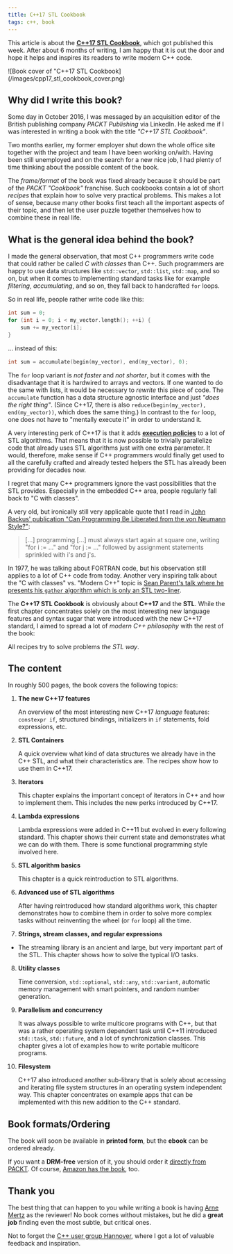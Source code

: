 ```yaml
---
title: C++17 STL Cookbook
tags: c++, book
---
```


<!-- cSpell:disable -->

This article is about the [**C++17 STL Cookbook**](https://www.packtpub.com/application-development/c17-stl-cookbook), which got published this week.
After about 6 months of writing, I am happy that it is out the door and hope it helps and inspires its readers to write modern C++ code.

<!--more-->

<div class="book-cover">
  ![Book cover of "C++17 STL Cookbook](/images/cpp17_stl_cookbook_cover.png)
</div>

## Why did I write this book?

Some day in October 2016, I was messaged by an acquisition editor of the British publishing company *PACKT Publishing* via LinkedIn.
He asked me if I was interested in writing a book with the title *"C++17 STL Cookbook"*.

Two months earlier, my former employer shut down the whole office site together with the project and team I have been working on/with.
Having been still unemployed and on the search for a new nice job, I had plenty of time thinking about the possible content of the book.

The *frame/format* of the book was fixed already because it should be part of the *PACKT "Cookbook"* franchise.
Such cookbooks contain a lot of short *recipes* that explain how to solve very practical problems.
This makes a lot of sense, because many other books first teach all the important aspects of their topic, and then let the user puzzle together themselves how to combine these in real life.

## What is the general idea behind the book?

I made the general observation, that most C++ programmers write code that could rather be called *C with classes* than C++.
Such programmers are happy to use data structures like `std::vector`, `std::list`, `std::map`, and so on, but when it comes to implementing standard tasks like for example *filtering*, *accumulating*, and so on, they fall back to handcrafted `for` loops.

So in real life, people rather write code like this:

``` cpp
int sum = 0;
for (int i = 0; i < my_vector.length(); ++i) {
    sum += my_vector[i];
}
```

... instead of this:

``` cpp
int sum = accumulate(begin(my_vector), end(my_vector), 0);
```

The `for` loop variant is *not faster* and *not shorter*, but it comes with the disadvantage that it is hardwired to arrays and vectors.
If one wanted to do the same with lists, it would be necessary to *rewrite* this piece of code.
The `accumulate` function has a data structure agnostic interface and just *"does the right thing"*.
(Since C++17, there is also `reduce(begin(my_vector), end(my_vector))`, which does the same thing.)
In contrast to the `for` loop, one does not have to "mentally execute it" in order to understand it.

A very interesting perk of C++17 is that it adds [**execution policies**](http://en.cppreference.com/w/cpp/experimental/parallelism) to a lot of STL algorithms.
That means that it is now possible to trivially parallelize code that already uses STL algorithms just with one extra parameter.
It would, therefore, make sense if C++ programmers would finally get used to all the carefully crafted and already tested helpers the STL has already been providing for decades now.

I regret that many C++ programmers ignore the vast possibilities that the STL provides.
Especially in the embedded C++ area, people regularly fall back to "C with classes".

A very old, but ironically still very applicable quote that I read in [John Backus' publication "Can Programming Be Liberated from the von Neumann Style?"](http://wwwusers.di.uniroma1.it/~lpara/LETTURE/backus.pdf):

> [...] programming [...] must always start again at square one, writing "for i := ..." and "for j := ..." followed by assignment statements sprinkled with i's and j's.

In 1977, he was talking about FORTRAN code, but his observation still applies to a lot of C++ code from today.
Another very inspiring talk about the "C with classes" vs. "Modern C++" topic is [Sean Parent's talk where he presents his `gather` algorithm which is only an STL two-liner](https://channel9.msdn.com/Events/GoingNative/2013/Cpp-Seasoning).

The **C++17 STL Cookbook** is obviously about **C++17** and the **STL**.
While the first chapter concentrates solely on the most interesting new language features and syntax sugar that were introduced with the new C++17 standard, I aimed to spread a lot of *modern C++ philosophy* with the rest of the book:

All recipes try to solve problems *the STL way*.

## The content

In roughly 500 pages, the book covers the following topics:

 1. **The new C++17 features**

    An overview of the most interesting new C++17 *language* features: `constexpr if`, structured bindings, initializers in `if` statements, fold expressions, etc.

 2. **STL Containers**

    A quick overview what kind of data structures we already have in the C++ STL, and what their characteristics are. The recipes show how to use them in C++17.


 3. **Iterators**

    This chapter explains the important concept of iterators in C++ and how to implement them. This includes the new perks introduced by C++17.

 4. **Lambda expressions**

    Lambda expressions were added in C++11 but evolved in every following standard. This chapter shows their current state and demonstrates what we can do with them. There is some functional programming style involved here.

 5. **STL algorithm basics**

    This chapter is a quick reintroduction to STL algorithms.

 6. **Advanced use of STL algorithms**

    After having reintroduced how standard algorithms work, this chapter demonstrates how to combine them in order to solve more complex tasks without reinventing the wheel (or `for` loop) all the time.

 7. **Strings, stream classes, and regular expressions**
 - The streaming library is an ancient and large, but very important part of the STL. This chapter shows how to solve the typical I/O tasks.
 8. **Utility classes**

    Time conversion, `std::optional`, `std::any`, `std::variant`, automatic memory management with smart pointers, and random number generation.

 9. **Parallelism and concurrency**

    It was always possible to write multicore programs with C++, but that was a rather operating system dependent task until C++11 introduced `std::task`, `std::future`, and a lot of synchronization classes. This chapter gives a lot of examples how to write portable multicore programs.

 10. **Filesystem**

     C++17 also introduced another sub-library that is solely about accessing and iterating file system structures in an operating system independent way. This chapter concentrates on example apps that can be implemented with this new addition to the C++ standard.

## Book formats/Ordering

The book will soon be available in **printed form**, but the **ebook** can be ordered already.

If you want a **DRM-free** version of it, you should order it [directly from PACKT](https://www.packtpub.com/application-development/c17-stl-cookbook). Of course, [Amazon has the book](https://amzn.to/3up1Cb5), too.

## Thank you

The best thing that can happen to you while writing a book is having [Arne Mertz](https://arne-mertz.de/) as the reviewer!
No book comes without mistakes, but he did a **great job** finding even the most subtle, but critical ones.

Not to forget the [C++ user group Hannover](https://www.meetup.com/de-DE/C-User-Group-Hannover/), where I got a lot of valuable feedback and inspiration.
